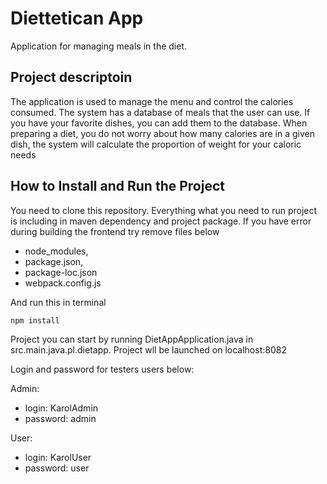 # Diettetican App

Application for managing meals in the diet.

## Project descriptoin

The application is used to manage the menu and control the calories consumed. The system has a database of meals that the user can use. If you have your favorite dishes, you can add them to the database. When preparing a diet, you do not worry about how many calories are in a given dish, the system will calculate the proportion of weight for your caloric needs

## How to Install and Run the Project

You need to clone this repository. Everything what you need to run project is including in maven dependency and project package. If you have error during building the frontend try remove files below
- node_modules,
- package.json,
- package-loc.json
- webpack.config.js

And run this in terminal

```bash
npm install
```
Project you can start by running DietAppApplication.java in src.main.java.pl.dietapp. Project wll be launched on localhost:8082

Login and password for testers users below:

Admin:

- login: KarolAdmin
- password: admin

User:

- login: KarolUser
- password: user
